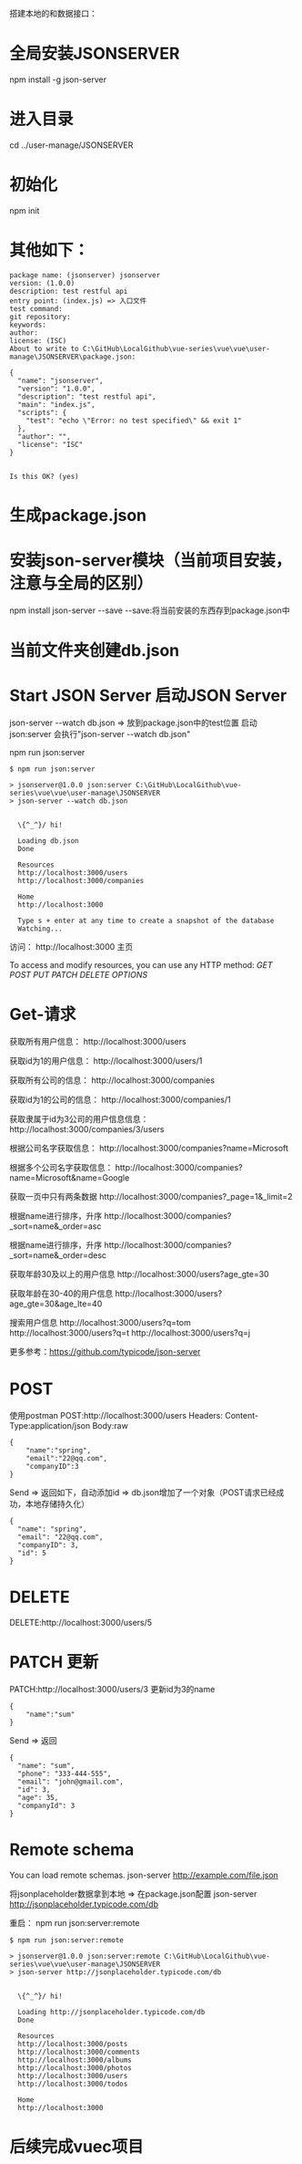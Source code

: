 搭建本地的和数据接口：

# 全局安装JSONSERVER
 npm install  -g json-server

# 进入目录
cd ../user-manage/JSONSERVER

# 初始化
npm init

# 其他如下：
```
package name: (jsonserver) jsonserver
version: (1.0.0)
description: test restful api
entry point: (index.js) => 入口文件
test command:
git repository:
keywords:
author:
license: (ISC)
About to write to C:\GitHub\LocalGithub\vue-series\vue\vue\user-manage\JSONSERVER\package.json:

{
  "name": "jsonserver",
  "version": "1.0.0",
  "description": "test restful api",
  "main": "index.js",
  "scripts": {
    "test": "echo \"Error: no test specified\" && exit 1"
  },
  "author": "",
  "license": "ISC"
}


Is this OK? (yes)
```

# 生成package.json

# 安装json-server模块（当前项目安装，注意与全局的区别）        
npm install json-server --save
    --save:将当前安装的东西存到package.json中

# 当前文件夹创建db.json
 
# Start JSON Server 启动JSON Server
json-server --watch db.json => 放到package.json中的test位置
启动json:server 会执行"json-server --watch db.json"

npm run json:server

```
$ npm run json:server

> jsonserver@1.0.0 json:server C:\GitHub\LocalGithub\vue-series\vue\vue\user-manage\JSONSERVER
> json-server --watch db.json


  \{^_^}/ hi!

  Loading db.json
  Done

  Resources
  http://localhost:3000/users
  http://localhost:3000/companies

  Home
  http://localhost:3000

  Type s + enter at any time to create a snapshot of the database
  Watching...
```

访问：
http://localhost:3000 主页

To access and modify resources, you can use any HTTP method:
*GET POST PUT PATCH DELETE OPTIONS*

# Get-请求
获取所有用户信息：
http://localhost:3000/users

获取id为1的用户信息：
http://localhost:3000/users/1

获取所有公司的信息：
http://localhost:3000/companies

获取id为1的公司的信息：
http://localhost:3000/companies/1

获取隶属于id为3公司的用户信息信息：
http://localhost:3000/companies/3/users

根据公司名字获取信息：
http://localhost:3000/companies?name=Microsoft

根据多个公司名字获取信息：
http://localhost:3000/companies?name=Microsoft&name=Google

获取一页中只有两条数据
http://localhost:3000/companies?_page=1&_limit=2

根据name进行排序，升序
http://localhost:3000/companies?_sort=name&_order=asc

根据name进行排序，升序
http://localhost:3000/companies?_sort=name&_order=desc

获取年龄30及以上的用户信息
http://localhost:3000/users?age_gte=30

获取年龄在30-40的用户信息
http://localhost:3000/users?age_gte=30&age_lte=40

搜索用户信息
http://localhost:3000/users?q=tom
http://localhost:3000/users?q=t
http://localhost:3000/users?q=j

更多参考：https://github.com/typicode/json-server


# POST
使用postman
POST:http://localhost:3000/users
Headers:
Content-Type:application/json
Body:raw


```
{
	"name":"spring",
	"email":"22@qq.com",
	"companyID":3
}
```

Send => 返回如下，自动添加id => db.json增加了一个对象（POST请求已经成功，本地存储持久化）
```
{
  "name": "spring",
  "email": "22@qq.com",
  "companyID": 3,
  "id": 5
}
```

# DELETE
DELETE:http://localhost:3000/users/5

# PATCH 更新
PATCH:http://localhost:3000/users/3
更新id为3的name
```
{
	"name":"sum"
}
```
Send => 返回
```
{
  "name": "sum",
  "phone": "333-444-555",
  "email": "john@gmail.com",
  "id": 3,
  "age": 35,
  "companyId": 3
}
```

# Remote schema
You can load remote schemas.
json-server http://example.com/file.json

将jsonplaceholder数据拿到本地 => 在package.json配置
json-server http://jsonplaceholder.typicode.com/db

重启：
npm run json:server:remote

```
$ npm run json:server:remote

> jsonserver@1.0.0 json:server:remote C:\GitHub\LocalGithub\vue-series\vue\vue\user-manage\JSONSERVER
> json-server http://jsonplaceholder.typicode.com/db


  \{^_^}/ hi!

  Loading http://jsonplaceholder.typicode.com/db
  Done

  Resources
  http://localhost:3000/posts
  http://localhost:3000/comments
  http://localhost:3000/albums
  http://localhost:3000/photos
  http://localhost:3000/users
  http://localhost:3000/todos

  Home
  http://localhost:3000
```


# 后续完成vuec项目